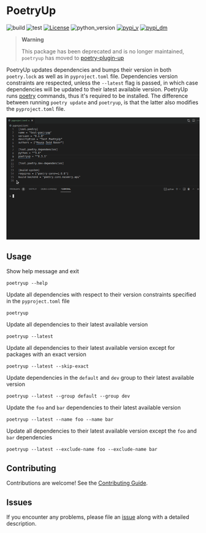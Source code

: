 # PoetryUp

![build](https://github.com/MousaZeidBaker/poetryup/workflows/Publish/badge.svg)
![test](https://github.com/MousaZeidBaker/poetryup/workflows/Test/badge.svg)
[![License](https://img.shields.io/badge/License-MIT-yellow)](LICENSE)
![python_version](https://img.shields.io/badge/python-%3E=3.6-blue)
[![pypi_v](https://img.shields.io/pypi/v/poetryup)](https://pypi.org/project/poetryup)
[![pypi_dm](https://img.shields.io/pypi/dm/poetryup)](https://pypi.org/project/poetryup)


> __Warning__
>
> This package has been deprecated and is no longer maintained, `poetryup` has moved to [poetry-plugin-up](https://github.com/MousaZeidBaker/poetry-plugin-up)

PoetryUp updates dependencies and bumps their version in both `poetry.lock` as
well as in `pyproject.toml` file. Dependencies version constraints are
respected, unless the `--latest` flag is passed, in which case dependencies will
be updated to their latest available version. PoetryUp runs
[poetry](https://github.com/python-poetry/poetry) commands, thus it's required
to be installed. The difference between running `poetry update` and `poetryup`,
is that the latter also modifies the `pyproject.toml` file.

![poetryup_demo](https://raw.githubusercontent.com/MousaZeidBaker/poetryup/master/media/poetryup_demo.gif)

## Usage

Show help message and exit
```shell
poetryup --help
```

Update all dependencies with respect to their version constraints specified in the
`pyproject.toml` file
```shell
poetryup
```

Update all dependencies to their latest available version
```shell
poetryup --latest
```

Update all dependencies to their latest available version except for packages
with an exact version
```shell
poetryup --latest --skip-exact
```

Update dependencies in the `default` and `dev` group to their latest available version
```shell
poetryup --latest --group default --group dev
```

Update the `foo` and `bar` dependencies to their latest available version
```shell
poetryup --latest --name foo --name bar
```

Update all dependencies to their latest available version except the `foo` and `bar` dependencies
```shell
poetryup --latest --exclude-name foo --exclude-name bar
```

## Contributing

Contributions are welcome! See the [Contributing Guide](https://github.com/MousaZeidBaker/poetryup/blob/master/CONTRIBUTING.md).

## Issues

If you encounter any problems, please file an
[issue](https://github.com/MousaZeidBaker/poetryup/issues) along with a
detailed description.
